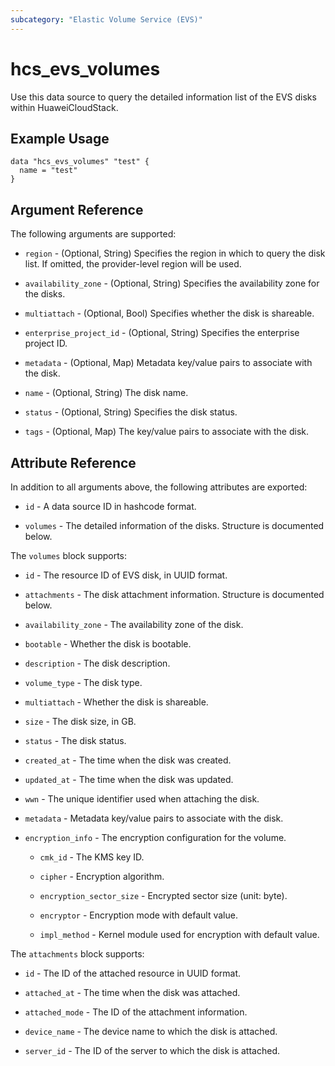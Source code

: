```yaml
---
subcategory: "Elastic Volume Service (EVS)"
---
```


# hcs_evs_volumes

Use this data source to query the detailed information list of the EVS disks within HuaweiCloudStack.

## Example Usage

```hcl
data "hcs_evs_volumes" "test" {
  name = "test"
}
```

## Argument Reference

The following arguments are supported:

* `region` - (Optional, String) Specifies the region in which to query the disk list.
  If omitted, the provider-level region will be used.

* `availability_zone` - (Optional, String) Specifies the availability zone for the disks.

* `multiattach` - (Optional, Bool) Specifies whether the disk is shareable.

* `enterprise_project_id` - (Optional, String) Specifies the enterprise project ID.

* `metadata` - (Optional, Map) Metadata key/value pairs to associate with the disk.

* `name` - (Optional, String) The disk name.

* `status` - (Optional, String) Specifies the disk status.

* `tags` - (Optional, Map) The key/value pairs to associate with the disk.

## Attribute Reference

In addition to all arguments above, the following attributes are exported:

* `id` - A data source ID in hashcode format.

* `volumes` - The detailed information of the disks. Structure is documented below.

The `volumes` block supports:

* `id` - The resource ID of EVS disk, in UUID format.

* `attachments` - The disk attachment information. Structure is documented below.

* `availability_zone` - The availability zone of the disk.

* `bootable` - Whether the disk is bootable.

* `description` - The disk description.

* `volume_type` - The disk type.

* `multiattach` - Whether the disk is shareable.

* `size` - The disk size, in GB.

* `status` - The disk status.

* `created_at` - The time when the disk was created.

* `updated_at` - The time when the disk was updated.

* `wwn` - The unique identifier used when attaching the disk.

* `metadata` - Metadata key/value pairs to associate with the disk.

* `encryption_info` - The encryption configuration for the volume.

  - `cmk_id` - The KMS key ID.
  
  - `cipher` - Encryption algorithm.
  
  - `encryption_sector_size` - Encrypted sector size (unit: byte).
  
  - `encryptor` - Encryption mode with default value.
  
  - `impl_method` - Kernel module used for encryption with default value.

The `attachments` block supports:

* `id` - The ID of the attached resource in UUID format.

* `attached_at` - The time when the disk was attached.

* `attached_mode` - The ID of the attachment information.

* `device_name` - The device name to which the disk is attached.

* `server_id` - The ID of the server to which the disk is attached.